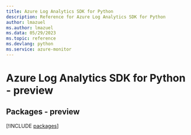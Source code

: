 ```yaml
---
title: Azure Log Analytics SDK for Python
description: Reference for Azure Log Analytics SDK for Python
author: lmazuel
ms.author: lmazuel
ms.data: 05/29/2023
ms.topic: reference
ms.devlang: python
ms.service: azure-monitor
---
```

# Azure Log Analytics SDK for Python - preview
## Packages - preview
[!INCLUDE [packages](log-analytics-index.md)]
